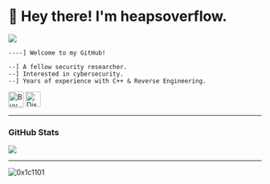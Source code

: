 # 👋 Hey there! I'm heapsoverflow.

<p align='left'>
<img src="https://github.com/user-attachments/assets/f739efa1-07d8-4f4b-b01c-3277c6a39150" />

```
----] Welcome to my GitHub!

--] A fellow security researcher.
--] Interested in cybersecurity.
--] Years of experience with C++ & Reverse Engineering.
```

</p>



<p>
<a href="https://www.buymeacoffee.com/0x1c1101" target="_blank"><img src="https://www.buymeacoffee.com/assets/img/custom_images/orange_img.png" alt="Buy Me A Coffee" style="height: 30px !important; width: auto; box-shadow: 0px 3px 2px 0px rgba(190, 190, 190, 0.5) !important;-webkit-box-shadow: 0px 3px 2px 0px rgba(190, 190, 190, 0.5) !important;" ></a>

<a href="https://discord.gg/GdYanwSCwm" target="_blank">
  <img src="https://img.shields.io/badge/Discord-%237289DA.svg?&style=for-the-badge&logo=Discord&logoColor=white" alt="Discord" style="height: 30px; width: auto">
</a>


</p>

---

### GitHub Stats

<img src="https://github-readme-stats.vercel.app/api?username=0x1c1101&show_icons=true&theme=tokyonight" />

---

<img src="https://komarev.com/ghpvc/?username=0x1c1101&label=Profile%20views&color=0e75b6&style=flat" alt="0x1c1101" />
